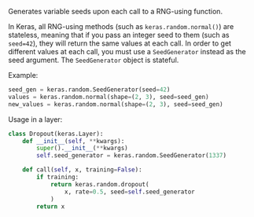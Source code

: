 Generates variable seeds upon each call to a RNG-using function.

In Keras, all RNG-using methods (such as `keras.random.normal()`)
are stateless, meaning that if you pass an integer seed to them
(such as `seed=42`), they will return the same values at each call.
In order to get different values at each call, you must use a
`SeedGenerator` instead as the seed argument. The `SeedGenerator`
object is stateful.

Example:

```python
seed_gen = keras.random.SeedGenerator(seed=42)
values = keras.random.normal(shape=(2, 3), seed=seed_gen)
new_values = keras.random.normal(shape=(2, 3), seed=seed_gen)
```

Usage in a layer:

```python
class Dropout(keras.Layer):
    def __init__(self, **kwargs):
        super().__init__(**kwargs)
        self.seed_generator = keras.random.SeedGenerator(1337)

    def call(self, x, training=False):
        if training:
            return keras.random.dropout(
                x, rate=0.5, seed=self.seed_generator
            )
        return x
```
